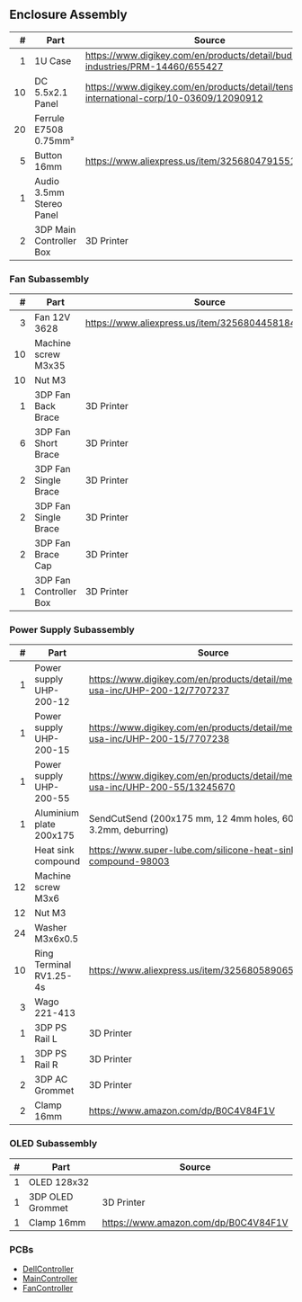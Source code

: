 ## Enclosure Assembly

|  # | Part                     | Source                                                                                           |
|---:|--------------------------|--------------------------------------------------------------------------------------------------|
|  1 | 1U Case                  | https://www.digikey.com/en/products/detail/bud-industries/PRM-14460/655427                       |
| 10 | DC 5.5x2.1 Panel         | https://www.digikey.com/en/products/detail/tensility-international-corp/10-03609/12090912        |
| 20 | Ferrule E7508 0.75mm²    |                                                                                                  |
|  5 | Button 16mm              | https://www.aliexpress.us/item/3256804791551109.html                                             |
|  1 | Audio 3.5mm Stereo Panel |                                                                                                  |
|  2 | 3DP Main Controller Box  | 3D Printer                                                                                       |


### Fan Subassembly

|  # | Part                     | Source                                                                                           |
|---:|--------------------------|--------------------------------------------------------------------------------------------------|
|  3 | Fan 12V 3628             | https://www.aliexpress.us/item/3256804458184414.html                                             |
| 10 | Machine screw M3x35      |                                                                                                  |
| 10 | Nut M3                   |                                                                                                  |
|  1 | 3DP Fan Back Brace       | 3D Printer                                                                                       |
|  6 | 3DP Fan Short Brace      | 3D Printer                                                                                       |
|  2 | 3DP Fan Single Brace     | 3D Printer                                                                                       |
|  2 | 3DP Fan Single Brace     | 3D Printer                                                                                       |
|  2 | 3DP Fan Brace Cap        | 3D Printer                                                                                       |
|  1 | 3DP Fan Controller Box   | 3D Printer                                                                                       |


### Power Supply Subassembly

|  # | Part                     | Source                                                                                           |
|---:|--------------------------|--------------------------------------------------------------------------------------------------|
|  1 | Power supply UHP-200-12  | https://www.digikey.com/en/products/detail/mean-well-usa-inc/UHP-200-12/7707237                  |
|  1 | Power supply UHP-200-15  | https://www.digikey.com/en/products/detail/mean-well-usa-inc/UHP-200-15/7707238                  |
|  1 | Power supply UHP-200-55  | https://www.digikey.com/en/products/detail/mean-well-usa-inc/UHP-200-55/13245670                 |
|  1 | Aluminium plate 200x175  | SendCutSend (200x175 mm, 12 4mm holes, 6061 3.2mm, deburring)                                    |
|    | Heat sink compound       | https://www.super-lube.com/silicone-heat-sink-compound-98003                                     |
| 12 | Machine screw M3x6       |                                                                                                  |
| 12 | Nut M3                   |                                                                                                  |
| 24 | Washer M3x6x0.5          |                                                                                                  |
| 10 | Ring Terminal RV1.25-4s  | https://www.aliexpress.us/item/3256805890650511.html                                             |
|  3 | Wago 221-413             |                                                                                                  |
|  1 | 3DP PS Rail L            | 3D Printer                                                                                       |
|  1 | 3DP PS Rail R            | 3D Printer                                                                                       |
|  2 | 3DP AC Grommet           | 3D Printer                                                                                       |
|  2 | Clamp 16mm               | https://www.amazon.com/dp/B0C4V84F1V                                                             |


### OLED Subassembly

|  # | Part                    | Source                                                                                            |
|---:|-------------------------|---------------------------------------------------------------------------------------------------|
|  1 | OLED 128x32             |                                                                                                   |
|  1 | 3DP OLED Grommet        | 3D Printer                                                                                        |
|  1 | Clamp 16mm              | https://www.amazon.com/dp/B0C4V84F1V                                                              |


### PCBs

* [DellController](src/DellTrigger/hardware/DellTrigger.md)
* [MainController](src/MainController/hardware/AuxPower.md)
* [FanController](src/DellTrigger/hardware/src/DellTrigger.md)
